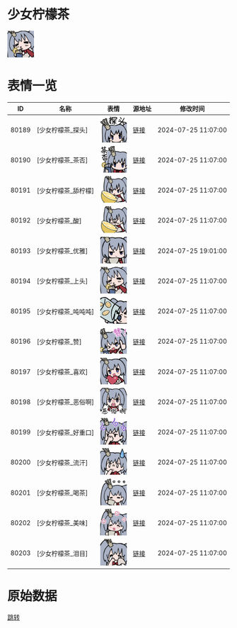 # 少女柠檬茶

<img src="./cover.png" height="60" alt="cover" />

# 表情一览

|ID|名称|表情|源地址|修改时间|
|----|----|----|----|----|
|80189|[少女柠檬茶_探头]|<img src="./pic/080189_%5B少女柠檬茶_探头%5D.png" height="60" alt="探头"/>|[链接](https://i0.hdslb.com/bfs/garb/0bc4cfc229e0c6b29b486af0d88e68847b368105.png)|2024-07-25 11:07:00|
|80190|[少女柠檬茶_茶否]|<img src="./pic/080190_%5B少女柠檬茶_茶否%5D.png" height="60" alt="茶否"/>|[链接](https://i0.hdslb.com/bfs/garb/273c38ac0f213e6eda663e5b265c2c520608b8b5.png)|2024-07-25 11:07:00|
|80191|[少女柠檬茶_舔柠檬]|<img src="./pic/080191_%5B少女柠檬茶_舔柠檬%5D.png" height="60" alt="舔柠檬"/>|[链接](https://i0.hdslb.com/bfs/garb/d9e18b8f5f808981e80b69f729c761c7bc668335.png)|2024-07-25 11:07:00|
|80192|[少女柠檬茶_酸]|<img src="./pic/080192_%5B少女柠檬茶_酸%5D.png" height="60" alt="酸"/>|[链接](https://i0.hdslb.com/bfs/garb/b0499d7a185889960f3dde3c26f88566c0c60930.png)|2024-07-25 11:07:00|
|80193|[少女柠檬茶_优雅]|<img src="./pic/080193_%5B少女柠檬茶_优雅%5D.png" height="60" alt="优雅"/>|[链接](https://i0.hdslb.com/bfs/garb/e922688d525702fd168b7aec37c231abe8f66376.png)|2024-07-25 19:01:00|
|80194|[少女柠檬茶_上头]|<img src="./pic/080194_%5B少女柠檬茶_上头%5D.png" height="60" alt="上头"/>|[链接](https://i0.hdslb.com/bfs/garb/68f7d16491b417a9c5b737845288191f1d202480.png)|2024-07-25 11:07:00|
|80195|[少女柠檬茶_吨吨吨]|<img src="./pic/080195_%5B少女柠檬茶_吨吨吨%5D.png" height="60" alt="吨吨吨"/>|[链接](https://i0.hdslb.com/bfs/garb/c2ba1ec18a8dd697e753b8a04838db4d5d3707ff.png)|2024-07-25 11:07:00|
|80196|[少女柠檬茶_赞]|<img src="./pic/080196_%5B少女柠檬茶_赞%5D.png" height="60" alt="赞"/>|[链接](https://i0.hdslb.com/bfs/garb/3fd9e554d5263440de0df2b21a62aa0bb5c7f84c.png)|2024-07-25 11:07:00|
|80197|[少女柠檬茶_喜欢]|<img src="./pic/080197_%5B少女柠檬茶_喜欢%5D.png" height="60" alt="喜欢"/>|[链接](https://i0.hdslb.com/bfs/garb/dbbbf0733eaeaea3ba858902c1a76ec528525ff1.png)|2024-07-25 11:07:00|
|80198|[少女柠檬茶_恶俗啊]|<img src="./pic/080198_%5B少女柠檬茶_恶俗啊%5D.png" height="60" alt="恶俗啊"/>|[链接](https://i0.hdslb.com/bfs/garb/4ccbb1d0e758306a1ccb7a03205fbca7a37bd9de.png)|2024-07-25 11:07:00|
|80199|[少女柠檬茶_好重口]|<img src="./pic/080199_%5B少女柠檬茶_好重口%5D.png" height="60" alt="好重口"/>|[链接](https://i0.hdslb.com/bfs/garb/d65f5bc5871b5df6b5529a70a783e6e4b2791dd8.png)|2024-07-25 11:07:00|
|80200|[少女柠檬茶_流汗]|<img src="./pic/080200_%5B少女柠檬茶_流汗%5D.png" height="60" alt="流汗"/>|[链接](https://i0.hdslb.com/bfs/garb/83cca48c65f7a6bbf7c155339ff36a52c61549fd.png)|2024-07-25 11:07:00|
|80201|[少女柠檬茶_喝茶]|<img src="./pic/080201_%5B少女柠檬茶_喝茶%5D.png" height="60" alt="喝茶"/>|[链接](https://i0.hdslb.com/bfs/garb/aaf294e578ac3c07a2c5eff753097bc74e81ed0d.png)|2024-07-25 11:07:00|
|80202|[少女柠檬茶_美味]|<img src="./pic/080202_%5B少女柠檬茶_美味%5D.png" height="60" alt="美味"/>|[链接](https://i0.hdslb.com/bfs/garb/384be45cda61f6d9783e9ada62c889b300570ff9.png)|2024-07-25 11:07:00|
|80203|[少女柠檬茶_泪目]|<img src="./pic/080203_%5B少女柠檬茶_泪目%5D.png" height="60" alt="泪目"/>|[链接](https://i0.hdslb.com/bfs/garb/5cb34fc6151c8892c9eeea309620c6965f362cef.png)|2024-07-25 11:07:00|

# 原始数据

[跳转](./raw.json)

